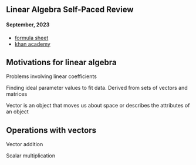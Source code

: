 ## Linear Algebra Self-Paced Review
#### September, 2023

- [formula sheet](https://d3c33hcgiwev3.cloudfront.net/PoPGwxvuEein8Q5msPYVqg_3edb0e701bee11e8a3bbdda3bd061ec3_maths4ml-linearalgebra-formula.pdf?Expires=1694995200&Signature=Sf5JrCkl5NZFYMzQWaGE9utV3hxMxuzqhK1s2SGw-Q9EErLwyAsMyA4zy4wBHz5fr8RrTcW6kTBAhFYEp80oC2k2vePLB-Aow600sQKFXeJCKee~QdnDr~XXli86c0OMJ6uksume1kogOfn3TkrZVfk5wVA-X1KWSKuCeUsOJuo_&Key-Pair-Id=APKAJLTNE6QMUY6HBC5A)
- [khan academy](https://www.khanacademy.org/math/linear-algebra)

## Motivations for linear algebra

Problems involving linear coefficients 

Finding ideal parameter values to fit data. Derived from sets of vectors and matrices 


Vector is an object that moves us about space or describes the attributes of an object


## Operations with vectors

Vector addition

Scalar multiplication


